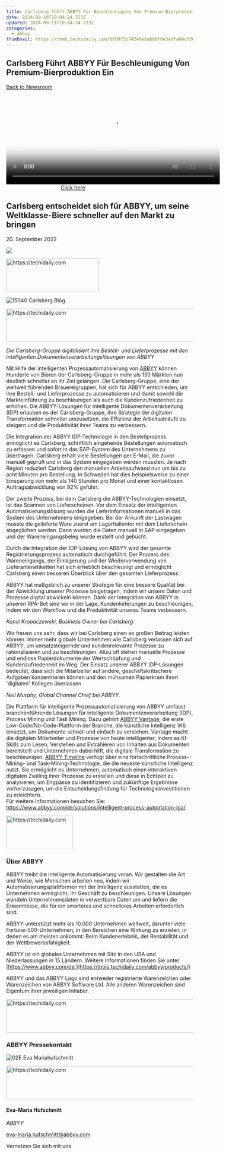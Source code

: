 ```yaml
---
title: Carlsberg Führt ABBYY Für Beschleunigung Von Premium-Bierproduktion Ein
date: 2024-09-10T10:04:24.733Z
updated: 2024-09-11T10:04:24.733Z
categories:
  - abbyy
thumbnail: https://thmb.techidaily.com/0f9975c7424be8ab80f0e3edfa04cf204d756fbbde35db8886dbe8cbc049b368.jpg
---
```


## Carlsberg Führt ABBYY Für Beschleunigung Von Premium-Bierproduktion Ein

[Back to Newsroom](https://tools.techidaily.com/abbyy/products/)





<!-- affiliate ads begin -->
<span id="1983473">
					<video width="576" height="240" style="cursor:pointer"
           poster="//a.impactradius-go.com/display-clicktoplayimage/1983473.png"
           onclick="if(!this.playClicked){this.play();this.setAttribute('controls',true);this.playClicked=true;}">
	   <source src="//a.impactradius-go.com/display-ad/22993-1983473">
	   <img src="//a.impactradius-go.com/display-clicktoplayimage/1983473.png" style="border: none; height: 100%; width: 100%; object-fit: contain">
	</video>
	<div style="width:360px;text-align:center"><a href="javascript:window.open(decodeURIComponent('https%3A%2F%2Fhomestyler.sjv.io%2Fc%2F5597632%2F1983473%2F22993'), '_blank');void(0);">Click here</a></div>
</span>
<img height="0" width="0" src="https://imp.pxf.io/i/5597632/1983473/22993" style="position:absolute;visibility:hidden;" border="0" />
<!-- affiliate ads end -->




## Carlsberg entscheidet sich für ABBYY, um seine Weltklasse-Biere schneller auf den Markt zu bringen

20\. September 2022

![](https://content.abbyy.com/-/media/project/abbyy/abbyy/branchtemplates/shutterstock_1272462163_1296-x-729.jpg?h=729&iar=0&w=1296)





<!-- affiliate ads begin -->
<a href="https://aligracehair.sjv.io/c/5597632/2135398/19272" target="_top" id="2135398">
  <img src="//a.impactradius-go.com/display-ad/19272-2135398" border="0" alt="https://techidaily.com" width="250" height="90"/>
</a>
<img height="0" width="0" src="https://aligracehair.sjv.io/i/5597632/2135398/19272" style="position:absolute;visibility:hidden;" border="0" />
<!-- affiliate ads end -->




![15040 Carlsberg Blog](https://static1.abbyy.com/abbyycommedia/35962/15040_carlsberg_blog.png) 





<!-- affiliate ads begin -->
<a href="https://wigfever.sjv.io/c/5597632/2014854/22899" target="_top" id="2014854">
  <img src="//a.impactradius-go.com/display-ad/22899-2014854" border="0" alt="https://techidaily.com" width="728" height="90"/>
</a>
<img height="0" width="0" src="https://wigfever.sjv.io/i/5597632/2014854/22899" style="position:absolute;visibility:hidden;" border="0" />
<!-- affiliate ads end -->




_Die Carlsberg-Gruppe digitalisiert ihre Bestell- und Lieferprozesse mit den intelligenten Dokumentenverarbeitungslösungen von ABBYY_

Mit Hilfe der intelligenten Prozessautomatisierung von [ABBYY](https://tools.techidaily.com/abbyy/products/) können Hunderte von Bieren der Carlsberg-Gruppe in mehr als 150 Märkten nun deutlich schneller an ihr Ziel gelangen. Die Carlsberg-Gruppe, eine der weltweit führenden Brauereigruppen, hat sich für ABBYY entschieden, um ihre Bestell- und Lieferprozesse zu automatisieren und damit sowohl die Markteinführung zu beschleunigen als auch die Kundenzufriedenheit zu erhöhen. Die ABBYY-Lösungen für intelligente Dokumentenverarbeitung (IDP) erlauben es der Carlsberg-Gruppe, ihre Strategie der digitalen Transformation schneller umzusetzen, die Effizienz der Arbeitsabläufe zu steigern und die Produktivität ihrer Teams zu verbessern.

Die Integration der ABBYY IDP-Technologie in den Bestellprozess ermöglicht es Carlsberg, schriftlich eingehende Bestellungen automatisch zu erfassen und sofort in das SAP-System des Unternehmens zu übertragen. Carlsberg erhält viele Bestellungen per E-Mail, die zuvor manuell geprüft und in das System eingegeben werden mussten. Je nach Region reduziert Carlsberg den manuellen Arbeitsaufwand nun um bis zu acht Minuten pro Bestellung. In Schweden hat dies beispielsweise zu einer Einsparung von mehr als 140 Stunden pro Monat und einer kontaktlosen Auftragsabwicklung von 92% geführt.

Der zweite Prozess, bei dem Carlsberg die ABBYY-Technologien einsetzt, ist das Scannen von Lieferscheinen. Vor dem Einsatz der intelligenten Automatisierungslösung wurden die Lieferinformationen manuell in das System des Unternehmens eingegeben. Bei der Ankunft der Lastwagen musste die gelieferte Ware zuerst am Lagerhallentor mit dem Lieferschein abgeglichen werden. Dann wurden die Daten manuell in SAP eingegeben und der Wareneingangsbeleg wurde erstellt und gebucht.

Durch die Integration der IDP-Lösung von ABBYY wird der gesamte Registrierungsprozess automatisch durchgeführt. Der Prozess des Wareneingangs, der Einlagerung und der Wiederverwendung von Lieferantenetiketten hat sich erheblich beschleunigt und ermöglicht Carlsberg einen besseren Überblick über den gesamten Lieferprozess.

ABBYY hat maßgeblich zu unserer Strategie für eine bessere Qualität bei der Abwicklung unserer Prozesse beigetragen, indem wir unsere Daten und Prozesse digital abwickeln können. Dank der Integration von ABBYY in unseren RPA-Bot sind wir in der Lage, Kundenlieferungen zu beschleunigen, indem wir den Workflow und die Produktivität unseres Teams verbessern.

_Kamil Kropaczewski, Business Owner bei Carlsberg._

Wir freuen uns sehr, dass wir bei Carlsberg einen so großen Beitrag leisten können. Immer mehr globale Unternehmen wie Carlsberg verlassen sich auf ABBYY, um umsatzsteigernde und kundenrelevante Prozesse zu rationalisieren und zu beschleunigen. Allzu oft stehen manuelle Prozesse und endlose Papierdokumente der Wertschöpfung und Kundenzufriedenheit im Weg. Der Einsatz unserer ABBYY IDP-Lösungen bedeutet, dass sich die Mitarbeiter auf andere, geschäftskritischere Aufgaben konzentrieren können und den mühsamen Papierkram ihren 'digitalen' Kollegen überlassen.

_Neil Murphy, Global Channel Chief bei ABBYY._

Die Plattform für intelligente Prozessautomatisierung von ABBYY umfasst branchenführende Lösungen für intelligente Dokumentenverarbeitung (IDP), Process Mining und Task Mining. Dazu gehört [ABBYY Vantage](https://tools.techidaily.com/abbyy/products/), die erste Low-Code/No-Code-Plattform der Branche, die künstliche Intelligenz (KI) einsetzt, um Dokumente schnell und einfach zu verstehen. Vantage macht die digitalen Mitarbeiter und Prozesse von heute intelligenter, indem es KI-Skills zum Lesen, Verstehen und Extrahieren von Inhalten aus Dokumenten bereitstellt und Unternehmen dabei hilft, die digitale Transformation zu beschleunigen. [ABBYY Timeline](https://tools.techidaily.com/abbyy/products/) verfügt über eine fortschrittliche Process-Mining- und Task-Mining-Technologie, die die neueste künstliche Intelligenz nutzt. Sie ermöglicht es Unternehmen, automatisch einen interaktiven digitalen Zwilling ihrer Prozesse zu erstellen und diese in Echtzeit zu analysieren, um Engpässe zu identifizieren und zukünftige Ergebnisse vorherzusagen, um die Entscheidungsfindung für Technologieinvestitionen zu erleichtern.  
Für weitere Informationen besuchen Sie: <https://www.abbyy.com/de/solutions/intelligent-process-automation-ipa/>.





<!-- affiliate ads begin -->
<a href="https://25home.pxf.io/c/5597632/2123470/16836" target="_top" id="2123470">
  <img src="//a.impactradius-go.com/display-ad/16836-2123470" border="0" alt="https://techidaily.com" width="180" height="90"/>
</a>
<img height="0" width="0" src="https://25home.pxf.io/i/5597632/2123470/16836" style="position:absolute;visibility:hidden;" border="0" />
<!-- affiliate ads end -->




### Über ABBYY

ABBYY treibt die intelligente Automatisierung voran. Wir gestalten die Art und Weise, wie Menschen arbeiten neu, indem wir Automatisierungsplattformen mit der Intelligenz ausstatten, die es Unternehmen ermöglicht, ihr Geschäft zu beschleunigen. Unsere Lösungen wandeln Unternehmensdaten in verwertbare Daten um und liefern die Erkenntnisse, die für ein smarteres und schnelleres Arbeiten erforderlich sind.

ABBYY unterstützt mehr als 10.000 Unternehmen weltweit, darunter viele Fortune-500-Unternehmen, in den Bereichen eine Wirkung zu erzielen, in denen es am meisten ankommt: Beim Kundenerlebnis, der Rentabilität und der Wettbewerbsfähigkeit.

ABBYY ist ein globales Unternehmen mit Sitz in den USA und Niederlassungen in 15 Ländern. Weitere Informationen finden Sie unter [https://www.abbyy.com/de.](https://tools.techidaily.com/abbyy/products/)

ABBYY und das ABBYY Logo sind entweder registrierte Warenzeichen oder Warenzeichen von ABBYY Software Ltd. Alle anderen Warenzeichen sind Eigentum ihrer jeweiligen Inhaber. 





<!-- affiliate ads begin -->
<a href="https://appsumo.8odi.net/c/5597632/2118304/7443" target="_top" id="2118304">
  <img src="//a.impactradius-go.com/display-ad/7443-2118304" border="0" alt="https://techidaily.com" width="600" height="90"/>
</a>
<img height="0" width="0" src="https://appsumo.8odi.net/i/5597632/2118304/7443" style="position:absolute;visibility:hidden;" border="0" />
<!-- affiliate ads end -->




### ABBYY Pressekontakt

![02E Eva Mariahufschmitt](https://static4.abbyy.com/abbyycommedia/23663/02e-eva-mariahufschmitt.png)





<!-- affiliate ads begin -->
<a href="https://unicoeye.pxf.io/c/5597632/2134237/18498" target="_top" id="2134237">
  <img src="//a.impactradius-go.com/display-ad/18498-2134237" border="0" alt="https://techidaily.com" width="728" height="90"/>
</a>
<img height="0" width="0" src="https://unicoeye.pxf.io/i/5597632/2134237/18498" style="position:absolute;visibility:hidden;" border="0" />
<!-- affiliate ads end -->




#### Eva-Maria Hufschmitt

_ABBYY_

[eva-maria.hufschmitt@abbyy.com](https://tools.techidaily.com/abbyy/products/) 

Vernetzen Sie sich mit uns

<ins class="adsbygoogle"
     style="display:block"
     data-ad-format="autorelaxed"
     data-ad-client="ca-pub-7571918770474297"
     data-ad-slot="1223367746"></ins>



<ins class="adsbygoogle"
     style="display:block"
     data-ad-client="ca-pub-7571918770474297"
     data-ad-slot="8358498916"
     data-ad-format="auto"
     data-full-width-responsive="true"></ins>


